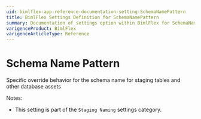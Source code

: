 ```yaml
---
uid: bimlflex-app-reference-documentation-setting-SchemaNamePattern
title: BimlFlex Settings Definition for SchemaNamePattern
summary: Documentation of settings option within BimlFlex for SchemaNamePattern
varigenceProduct: BimlFlex
varigenceArticleType: Reference
---
```


# Schema Name Pattern

Specific override behavior for the schema name for staging tables and other database assets

Notes:
* This setting is part of the `Staging Naming` settings category.
